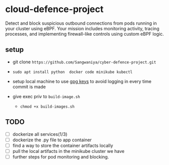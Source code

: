# cloud-defence-project
Detect and block suspicious outbound connections from pods running in your cluster using eBPF. Your mission includes monitoring activity, tracing processes, and implementing firewall-like controls using custom eBPF logic.

## setup
- git clone `https://github.com/Sangwaniya/cyber-defence-project.git`
- `sudo apt install python  docker code minikube kubectl` 
- setup local machine to use [gpg keys](https://docs.gitlab.com/user/ssh/#generate-an-ssh-key-pair) to avoid logging in every time commit is made 

- give exec priv to `build-image.sh`
    - `chmod +x build-images.sh`

## TODO
- [ ] dockerize all services(1/3)
- [ ] dockerize the .py file to app container
- [ ] find a way to store the container artifacts locally
- [ ] pull the local artifacts in the minikube cluster we have
- [ ] further steps for pod monitoring and blocking.
